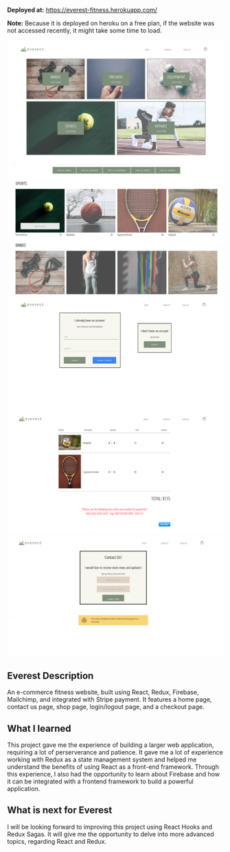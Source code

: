 **Deployed at:** https://everest-fitness.herokuapp.com/

**Note:** Because it is deployed on heroku on a free plan, if the website was not accessed recently, it might take some time to load.

![homepage](assets/home.png)
![shoppage](assets/shop.png)
![signuppage](assets/signup.png)
![checkoutpage](assets/checkout.png)
![contactpage](assets/contact.png)

## Everest Description
An e-commerce fitness website, built using React, Redux, Firebase, Mailchimp, and integrated with Stripe payment. It features a home page, contact us page, shop page, login/logout page, and a checkout page.

## What I learned
This project gave me the experience of building a larger web application, requiring a lot of perserverance and patience. It gave me a lot of experience working with Redux as a state management system and helped me understand the benefits of using React as a front-end framework. Through this experience, I also had the opportunity to learn about Firebase and how it can be integrated with a frontend framework to build a powerful application.

## What is next for Everest
I will be looking forward to improving this project using React Hooks and Redux Sagas. It will give me the opportunity to delve into more advanced topics, regarding React and Redux.
